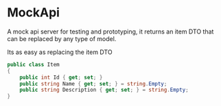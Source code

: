 # MockApi

A mock api server for testing and prototyping, it returns an item DTO that can be replaced by any type of model.

Its as easy as replacing the item DTO

```csharp
public class Item
{
    public int Id { get; set; }
    public string Name { get; set; } = string.Empty;
    public string Description { get; set; } = string.Empty;
}
```
